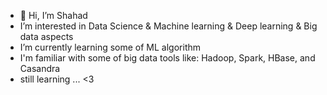 - 👋 Hi, I’m Shahad 
- I’m interested in Data Science & Machine learning & Deep learning & Big data aspects 
- I’m currently learning some of ML algorithm 
- I'm familiar with some of big data tools like: Hadoop, Spark, HBase, and Casandra
- still learning ... <3 
